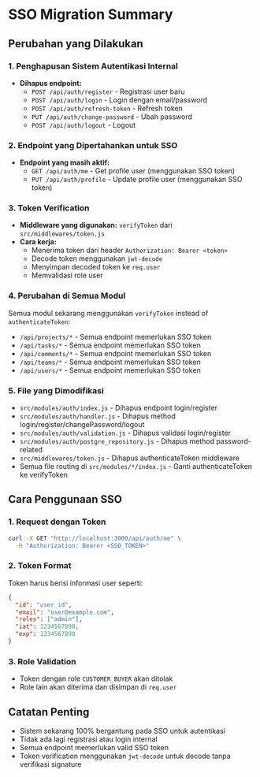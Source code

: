 # SSO Migration Summary

## Perubahan yang Dilakukan

### 1. Penghapusan Sistem Autentikasi Internal
- **Dihapus endpoint:**
  - `POST /api/auth/register` - Registrasi user baru
  - `POST /api/auth/login` - Login dengan email/password
  - `POST /api/auth/refresh-token` - Refresh token
  - `PUT /api/auth/change-password` - Ubah password
  - `POST /api/auth/logout` - Logout

### 2. Endpoint yang Dipertahankan untuk SSO
- **Endpoint yang masih aktif:**
  - `GET /api/auth/me` - Get profile user (menggunakan SSO token)
  - `PUT /api/auth/profile` - Update profile user (menggunakan SSO token)

### 3. Token Verification
- **Middleware yang digunakan:** `verifyToken` dari `src/middlewares/token.js`
- **Cara kerja:** 
  - Menerima token dari header `Authorization: Bearer <token>`
  - Decode token menggunakan `jwt-decode`
  - Menyimpan decoded token ke `req.user`
  - Memvalidasi role user

### 4. Perubahan di Semua Modul
Semua modul sekarang menggunakan `verifyToken` instead of `authenticateToken`:
- `/api/projects/*` - Semua endpoint memerlukan SSO token
- `/api/tasks/*` - Semua endpoint memerlukan SSO token  
- `/api/comments/*` - Semua endpoint memerlukan SSO token
- `/api/teams/*` - Semua endpoint memerlukan SSO token
- `/api/users/*` - Semua endpoint memerlukan SSO token

### 5. File yang Dimodifikasi
- `src/modules/auth/index.js` - Dihapus endpoint login/register
- `src/modules/auth/handler.js` - Dihapus method login/register/changePassword/logout
- `src/modules/auth/validation.js` - Dihapus validasi login/register
- `src/modules/auth/postgre_repository.js` - Dihapus method password-related
- `src/middlewares/token.js` - Dihapus authenticateToken middleware
- Semua file routing di `src/modules/*/index.js` - Ganti authenticateToken ke verifyToken

## Cara Penggunaan SSO

### 1. Request dengan Token
```bash
curl -X GET "http://localhost:3000/api/auth/me" \
  -H "Authorization: Bearer <SSO_TOKEN>"
```

### 2. Token Format
Token harus berisi informasi user seperti:
```json
{
  "id": "user_id",
  "email": "user@example.com", 
  "roles": ["admin"],
  "iat": 1234567890,
  "exp": 1234567890
}
```

### 3. Role Validation
- Token dengan role `CUSTOMER_BUYER` akan ditolak
- Role lain akan diterima dan disimpan di `req.user`

## Catatan Penting
- Sistem sekarang 100% bergantung pada SSO untuk autentikasi
- Tidak ada lagi registrasi atau login internal
- Semua endpoint memerlukan valid SSO token
- Token verification menggunakan `jwt-decode` untuk decode tanpa verifikasi signature
